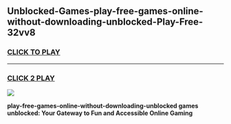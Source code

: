 
## Unblocked-Games-play-free-games-online-without-downloading-unblocked-Play-Free-32vv8
<h3>
<a href="https://premium76.site?title=play-free-games-online-without-downloading-unblocked&ref=10A">CLICK TO PLAY</a></h3>
<hr>

<h3>
<a href="https://premium76.site?title=play-free-games-online-without-downloading-unblocked&ref=10A">CLICK 2 PLAY</a>
  
</h3>

<a href="https://premium76.site?title=play-free-games-online-without-downloading-unblocked&ref=10A"><img src="https://clearcache.store/games.png"></a>


**play-free-games-online-without-downloading-unblocked games unblocked: Your Gateway to Fun and Accessible Online Gaming**
